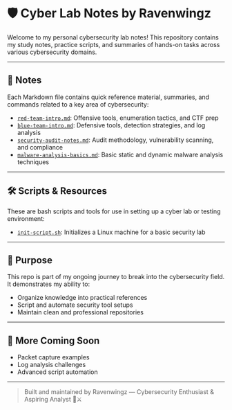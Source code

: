 # 🛡️ Cyber Lab Notes by Ravenwingz

Welcome to my personal cybersecurity lab notes! This repository contains my study notes, practice scripts, and summaries of hands-on tasks across various cybersecurity domains.

---

## 📁 Notes

Each Markdown file contains quick reference material, summaries, and commands related to a key area of cybersecurity:

- [`red-team-intro.md`](notes/red-team-intro.md): Offensive tools, enumeration tactics, and CTF prep
- [`blue-team-intro.md`](notes/blue-team-intro.md): Defensive tools, detection strategies, and log analysis
- [`security-audit-notes.md`](notes/security-audit-notes.md): Audit methodology, vulnerability scanning, and compliance
- [`malware-analysis-basics.md`](notes/malware-analysis-basics.md): Basic static and dynamic malware analysis techniques

---

## 🛠️ Scripts & Resources

These are bash scripts and tools for use in setting up a cyber lab or testing environment:

- [`init-script.sh`](resources/scripts/init-script.sh): Initializes a Linux machine for a basic security lab

---

## 📌 Purpose

This repo is part of my ongoing journey to break into the cybersecurity field. It demonstrates my ability to:

- Organize knowledge into practical references
- Script and automate security tool setups
- Maintain clean and professional repositories

---

## 🧪 More Coming Soon

- Packet capture examples
- Log analysis challenges
- Advanced script automation

---

> Built and maintained by Ravenwingz — Cybersecurity Enthusiast & Aspiring Analyst 🧠⚔️